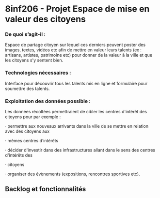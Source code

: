 # 8inf206 - Projet Espace de mise en valeur des citoyens

### De quoi s’agit-il : 

Espace de partage citoyen sur lequel ces derniers peuvent poster des images, textes, vidéos etc afin de mettre en valeur leurs talents (ex : artisans, artistes, patrimoine etc) pour donner de la valeur à la ville et que les citoyens s'y sentent bien.

### Technologies nécessaires : 

Interface pour découvrir tous les talents mis en ligne et formulaire pour soumettre des talents.

### Exploitation des données possible : 

Les données récoltées permettraient de cibler les centres
d'intérêt des citoyens pour par exemple :

·       permettre aux nouveaux arrivants dans la ville de se mettre en relation avec des citoyens aux

·       mêmes centres d’intérêts

·       décider d'investir dans des infrastructures allant dans le sens des centres d'intérêts des

·       citoyens

·       organiser des évènements (expositions, rencontres sportives etc).


## Backlog et fonctionnalités



